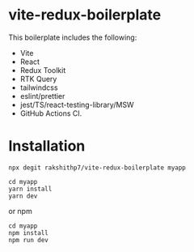 # vite-redux-boilerplate

This boilerplate includes the following:

- Vite
- React
- Redux Toolkit
- RTK Query
- tailwindcss
- eslint/prettier
- jest/TS/react-testing-library/MSW
- GitHub Actions CI.

# Installation

```
npx degit rakshithp7/vite-redux-boilerplate myapp
```

```
cd myapp
yarn install
yarn dev
```

or npm

```
cd myapp
npm install
npm run dev
```
